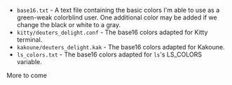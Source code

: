 - `base16.txt` - A text file containing the basic colors I'm able to use as a green-weak colorblind user. One additional color may be added if we change the black or white to a gray.
- `kitty/deuters_delight.conf` - The base16 colors adapted for Kitty terminal.
- `kakoune/deuters_delight.kak` - The base16 colors adapted for Kakoune.
- `ls_colors.txt` - The base16 colors adapted for `ls`'s LS_COLORS variable.

More to come
